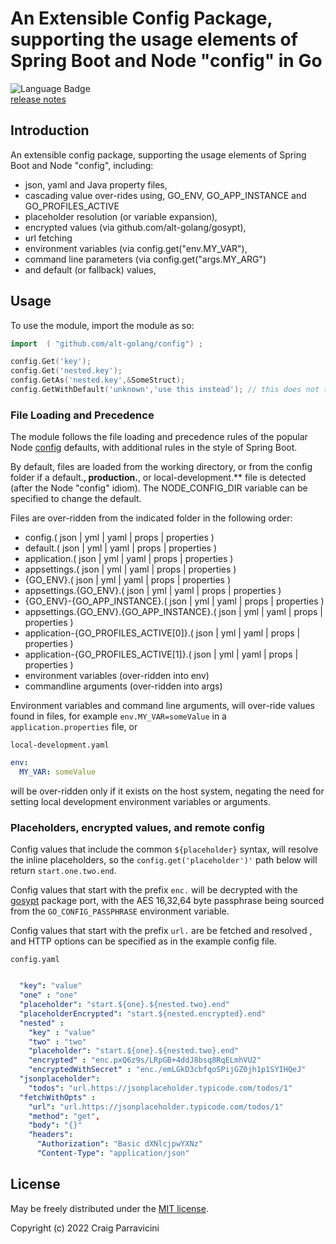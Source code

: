 An Extensible Config Package, supporting the usage elements of Spring Boot and Node "config" in Go
=====================================


![Language Badge](https://img.shields.io/github/languages/top/alt-golang/config) <br/>
[release notes](https://github.com/alt-golang/config/blob/main/HISTORY.md)

<a name="intro">Introduction</a>
--------------------------------
An extensible config package, supporting the usage elements of Spring Boot and Node "config", including:
- json, yaml and Java property files,
- cascading value over-rides using, GO_ENV, GO_APP_INSTANCE and GO_PROFILES_ACTIVE
- placeholder resolution (or variable expansion),
- encrypted values (via github.com/alt-golang/gosypt),
- url fetching
- environment variables (via config.get("env.MY_VAR"),
- command line parameters (via config.get("args.MY_ARG")
- and default (or fallback) values,


<a name="usage">Usage</a>
-------------------------

To use the module, import the module as so:

```go
import  ( "github.com/alt-golang/config") ;

config.Get('key');
config.Get('nested.key');
config.GetAs('nested.key',&SomeStruct);
config.GetWithDefault('unknown','use this instead'); // this does not throw an error
```

### File Loading and Precedence

The module follows the file loading and precedence rules of the popular Node
[config](https://www.npmjs.com/package/config) defaults, with additional rules in the style of Spring Boot.

By default, files are loaded from the working directory, or from the config folder if a default.**, production.**, 
or local-development.** file is detected (after the Node "config" idiom).  The NODE_CONFIG_DIR variable can be 
specified to change the default.

Files are over-ridden from the indicated folder in the following order:

- config.( json | yml | yaml | props | properties )
- default.( json | yml | yaml | props | properties )
- application.( json | yml | yaml | props | properties )
- appsettings.( json | yml | yaml | props | properties )
- {GO_ENV}.( json | yml | yaml | props | properties )
- appsettings.{GO_ENV}.( json | yml | yaml | props | properties )
- {GO_ENV}-{GO_APP_INSTANCE}.( json | yml | yaml | props | properties )
- appsettings.{GO_ENV}.{GO_APP_INSTANCE}.( json | yml | yaml | props | properties )
- application-{GO_PROFILES_ACTIVE[0]}.( json | yml | yaml | props | properties )
- application-{GO_PROFILES_ACTIVE[1]}.( json | yml | yaml | props | properties )
- environment variables (over-ridden into env)
- commandline arguments (over-ridden into args)


Environment variables and command line arguments, will over-ride values found in files, for example
`env.MY_VAR=someValue` in a `application.properties` file, or

`local-development.yaml`
```yaml
env:
  MY_VAR: someValue
```

will be over-ridden only if it exists on the host system, negating the need for 
setting local development environment variables or arguments.

### Placeholders, encrypted values, and remote config

Config values that include the common `${placeholder}` syntax, will resolve the inline
placeholders, so the `config.get('placeholder')'` path below will return `start.one.two.end`.

Config values that start with the prefix `enc.` will be decrypted with the
[gosypt](https://github.com/alt-golang/gosypt) package port, with the AES 16,32,64 byte passphrase being
sourced from the `GO_CONFIG_PASSPHRASE` environment variable.

Config values that start with the prefix `url.` are be fetched and resolved , and HTTP options can be specified as in 
the example config file.  

`config.yaml`
```yaml

  "key": "value"
  "one" : "one"
  "placeholder": "start.${one}.${nested.two}.end"
  "placeholderEncrypted": "start.${nested.encrypted}.end"
  "nested" : 
    "key" : "value"
    "two" : "two"
    "placeholder": "start.${one}.${nested.two}.end"
    "encrypted" : "enc.pxQ6z9s/LRpGB+4ddJ8bsq8RqELmhVU2"
    "encryptedWithSecret" : "enc./emLGkD3cbfqoSPijGZ0jh1p1SYIHQeJ"
  "jsonplaceholder": 
    "todos": "url.https://jsonplaceholder.typicode.com/todos/1"
  "fetchWithOpts" : 
    "url": "url.https://jsonplaceholder.typicode.com/todos/1"
    "method": "get",
    "body": "{}"
    "headers":
      "Authorization": "Basic dXNlcjpwYXNz"
      "Content-Type": "application/json"
```
<a name="license">License</a>
-----------------------------

May be freely distributed under the [MIT license](https://raw.githubusercontent.com/alt-javascript/config/main/LICENSE).

Copyright (c) 2022 Craig Parravicini    
